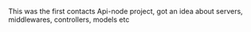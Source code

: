 This was the first contacts Api-node project, got an idea about servers, middlewares, controllers, models etc

